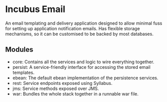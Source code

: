 # Incubus Email

An email templating and delivery application designed to allow minimal fuss for setting up application notification emails. Has flexible storage mechanisms, so it can be customised to be backed by most databases.

## Modules

* core: Contains all the services and logic to wire everything together.
* persist: A service-friendly interface for accessing the stored email templates.
* ebean: The default ebean implementation of the persistence services.
* rest: Service endpoints exposed using Syllabus.
* jms: Service methods exposed over JMS.
* war: Bundles the whole stack together in a runnable war file.